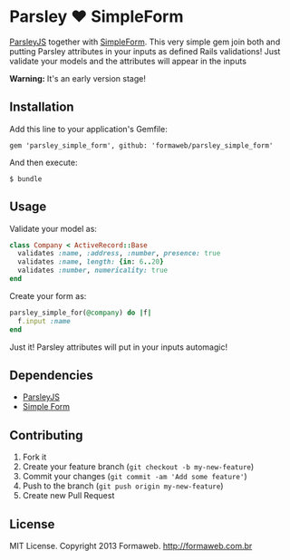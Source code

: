 # Parsley ♥ SimpleForm

[ParsleyJS](http://parsleyjs.org) together with [SimpleForm](https://github.com/plataformatec/simple_form).
This very simple gem join both and putting Parsley attributes in your inputs as defined Rails validations!
Just validate your models and the attributes will appear in the inputs

**Warning:** It's an early version stage!

## Installation

Add this line to your application's Gemfile:

    gem 'parsley_simple_form', github: 'formaweb/parsley_simple_form'

And then execute:

    $ bundle

## Usage

Validate your model as:

```Ruby
class Company < ActiveRecord::Base
  validates :name, :address, :number, presence: true
  validates :name, length: {in: 6..20}
  validates :number, numericality: true
end
```

Create your form as:

```Ruby
parsley_simple_for(@company) do |f|
  f.input :name
end
```

Just it! Parsley attributes will put in your inputs automagic!

## Dependencies

* [ParsleyJS](http://parsleyjs.org)
* [Simple Form](https://github.com/plataformatec/simple_form)

## Contributing

1. Fork it
2. Create your feature branch (`git checkout -b my-new-feature`)
3. Commit your changes (`git commit -am 'Add some feature'`)
4. Push to the branch (`git push origin my-new-feature`)
5. Create new Pull Request

## License

MIT License. Copyright 2013 Formaweb. http://formaweb.com.br
